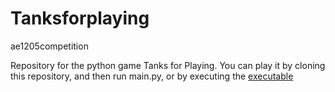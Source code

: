 # Tanksforplaying
ae1205competition


Repository for the python game Tanks for Playing. You can play it by cloning this repository, and then run main.py, or by executing the [executable](tanksforwatching/Output/mysetup.exe) 
